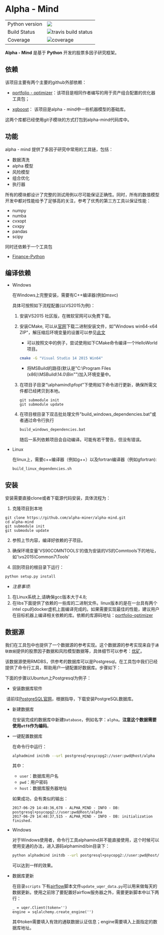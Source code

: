 # Alpha - Mind

<table>
<tr>
  <td>Python version</td>
  <td><img src="https://img.shields.io/badge/python-3.6-blue.svg"/> </td>
  </tr>
<tr>
<tr>
  <td>Build Status</td>
  <td>
    <img src="https://travis-ci.org/alpha-miner/alpha-mind.svg?branch=master" alt="travis build status" />
  </td>
</tr>
<tr>
  <td>Coverage</td>
  <td><img src="https://coveralls.io/repos/github/wegamekinglc/alpha-mind/badge.svg?branch=master" alt="coverage" /></td>
</tr>
</table>

**Alpha - Mind** 是基于 **Python** 开发的股票多因子研究框架。

## 依赖

该项目主要有两个主要的github外部依赖：

* [portfolio - optimizer](https://github.com/alpha-miner/portfolio-optimizer)：该项目是相同作者编写的用于资产组合配置的优化器工具包；

* [xgboost](https://github.com/dmlc/xgboost)： 该项目是alpha - mind中一些机器模型的基础库。

这两个库都已经使用git子模块的方式打包到alpha-mind代码库中。

## 功能

alpha - mind 提供了多因子研究中常用的工具链，包括：

* 数据清洗
* alpha 模型
* 风险模型
* 组合优化
* 执行器

所有的模块都设计了完整的测试用例以尽可能保证正确性。同时，所有的数值模型开发中都对性能给予了足够高的关注，参考了优秀的第三方工具以保证性能：

* numpy
* numba
* cvxopt
* cvxpy
* pandas
* scipy

同时还依赖于一个工具包
* [Finance-Python](https://github.com/alpha-miner/Finance-Python)

## 编译依赖

* Windows

  在Windows上完整安装，需要有C++编译器(例如msvc)
  
  具体可按照如下流程配置(以VS2015为例)：
  
  1. 安装VS2015 社区版，在微软官网可以免费下载。 
  2. 安装CMake, 可以从[官网](https://cmake.org/download/)下载二进制安装文件，如"Windows win64-x64 ZIP"，解压缩后环境变量的设置可以参见[此文](https://blog.csdn.net/liyuebit/article/details/77092723)
     
     - 可以按照文中的例子，尝试使用如下CMake命令编译一个HelloWorld项目。
     ```bash
     cmake -G "Visual Studio 14 2015 Win64"
     ```
     - 将MSBuild的路径(默认是"C:\Program Files (x86)\MSBuild\14.0\Bin"")加入环境变量中。
  
  3. 在项目子目录"\alphamind\pfopt"下使用如下命令进行更新，确保所需文件都已经拷贝到本地。
     ```
     git submodule init
     git submodule update
     ```
     
  4. 在项目根目录下双击批处理文件"build_windows_dependencies.bat"或者通过命令行执行	
     ```bash
     build_windows_dependencies.bat
     ```
     随后一系列依赖项目会自动编译。可能有若干警告，但没有错误。

* Linux

  在linux上，需要c++编译器（例如g++）以及fortran编译器（例如gfortran):
    
    ```bash
    build_linux_dependencies.sh
    ```

## 安装

安装需要直接clone或者下载源代码安装，具体流程为：

1. 克隆项目到本地
```
git clone https://github.com/alpha-miner/alpha-mind.git
cd alpha-mind
git submodule init
git submodule update
```

2. 参照上节内容，编译好依赖的子项目。

3. 确保环境变量'VS90COMNTOOLS'的值为安装的VS的Comntools下的地址，如'\vs2015\Common7\Tools\'

4. 回到项目的根目录下运行：

```python
python setup.py install
```

* *注意事项*: 
1. 在Linux系统上,请确保gcc版本大于4.8;
2. 在libs下面提供了依赖的一些库的二进制文件。linux版本的是在一台具有两个intel cpu的docker虚机上面编译完成的。如果需要实现最佳的性能，建议用户在目标机器上编译相关依赖的库。依赖的库源码地址：[portfolio-optimizer](https://github.com/alpha-miner/portfolio-optimizer)

## 数据源

我们在工具包中也提供了一个数据源的参考实现。这个数据源的参考实现来自于``通联数据``提供的股票因子数据和风险模型数据等，具体细节可以参考：[优矿](https://uqer.io)。

该数据源使用RMDBS，供参考的数据库可以是Postgresql。在工具包中我们已经提供了命令行工具，帮助用户一键配置好数据库。步骤如下：

下面的步骤以Ubuntun上Postgresql为例子：

* 安装数据库软件
  
  请前往[PostgreSQL官网](https://www.postgresql.org/)，根据指导，下载安装PostgreSQL数据库。

* 新建数据库

  在安装完成的数据库中新建``Database``，例如名字：``alpha``。**注意这个数据需要使用``utf8``作为编码**。

* 一键配置数据库

  在命令行中运行：

  ```bash
  alphadmind initdb --url postgresql+psycopg2://user:pwd@host/alpha
  ```

  其中：

  * ``user``：数据库用户名
  * ``pwd``：用户密码
  * ``host``：数据库服务器地址

  如果成功，会有类似的输出：

  ```
  2017-06-29 14:48:36,678 - ALPHA_MIND - INFO - DB: postgresql+psycopg2://user:pwd@host/alpha
  2017-06-29 14:48:37,515 - ALPHA_MIND - INFO - DB: initialization finished.
  ```

* Windows

  对于Windows使用者，命令行工具alphamind并不能直接使用，这个时候可以使用变通的办法，进入源码alphamind/bin目录下：

  ```bash
  python alphadmind initdb --url postgresql+psycopg2://user:pwd@host/alpha
  ```
  
  可以达到一样的效果。
  
* 数据库更新

  在目录``scripts`` 下有[airflow]()脚本文件``update_uqer_data.py``可以用来做每天的数据更新。使用之前除了要配置好airflow服务器之外，需要更新脚本中以下两行：

  ```
  _ = uqer.Client(token='')
  engine = sqlalchemy.create_engine('')
  ```

  其中token需要填入有效的通联数据认证信息；engine需要填入上面指定的数据库地址。

